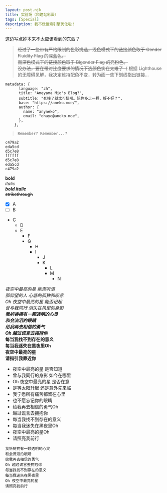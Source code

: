 ```yaml
---
layout: post.njk
title: 实验场（和建站彩蛋）
tags: [Special]
description: 我不做搜索引擎优化啦！
---
```


这边写点妳本来不太应该看到的东西？  

> ~~经过了一些带有严格限制的色彩挑选，浅色模式下的链接颜色取于 Gender Fluidity Flag 的深蓝色。~~  
> ~~而深色模式下的链接颜色取于 Bigender Flag 的亮粉色。~~  
> ~~没办法，要在带对比度要求的情况下选颜色实在太难了（~~
> 根据 Lighthouse 的无障碍见解，我决定维持配色不变，转为画一些下划线指出链接...

```
metadata: {
      language: "zh",
      title: "Ameyama Mio's Blog?",
      subtitle: "死掉了就太可惜啦。陪妳多走一程，好不好？",
      base: "https://aneko.moe/",
      author: {
        name: "anyneko",
        email: "ohayo@aneko.moe",
      },
    },
```


> ```
> Remember? Remember...?
> ```

```
c479a2
eda5cd
d5c7e8
ffffff
d5c7e8
eda5cd
c479a2
```

**bold**  
*italic*  
***bold italic***  
~~strikethrough~~  

- [x] A  
- [ ] B  

* C
  * D
  * E
    * F
    * G
      * H
      * I
        * J
        * K
          * L
          * M
            * N

*夜空中最亮的星 能否听清*  
*那仰望的人 心底的孤独和叹息*  
*Oh 夜空中最亮的星 能否记起*  
*曾与我同行 消失在风里的身影*  
***我祈祷拥有一颗透明的心灵***  
***和会流泪的眼睛***  
***给我再去相信的勇气***  
***Oh 越过谎言去拥抱你***  
**每当我找不到存在的意义**  
**每当我迷失在黑夜里Oh**  
**夜空中最亮的星**  
**请指引我靠近你**  
* 夜空中最亮的星 是否知道
* 曾与我同行的身影 如今在哪里
* Oh 夜空中最亮的星 是否在意
* 是等太阳升起 还是意外先来临
* 我宁愿所有痛苦都留在心里
* 也不愿忘记你的眼睛
* 给我再去相信的勇气Oh
* 越过谎言去拥抱你
* 每当我找不到存在的意义
* 每当我迷失在黑夜里Oh
* 夜空中最亮的星Oh
* 请照亮我前行
```
我祈祷拥有一颗透明的心灵
和会流泪的眼睛
给我再去相信的勇气
Oh 越过谎言去拥抱你
每当我找不到存在的意义
每当我迷失在黑夜里
Oh 夜空中最亮的星
请照亮我前行
```